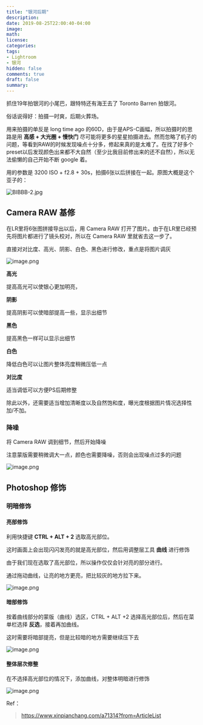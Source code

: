 ```yaml
---
title: "银河后期"
description: 
date: 2019-08-25T22:00:40-04:00
image: 
math:
license: 
categories:
tags:
- Lightroom
- 银河
hidden: false
comments: true
draft: false
summary:
---
```


抓住19年拍银河的小尾巴，跟特特还有海王去了 Toronto Barren 拍银河。

俗话说得好：拍摄一时爽，后期火葬场。

用来拍摄的单反是 long time ago 的60D，由于是APS-C画幅，所以拍摄时的思路是用 **高感 + 大光圈 + 慢快门** 尽可能将更多的星星拍摄进去。然而忽略了机子的问题，等看到RAW的时候发现噪点十分多，修起来真的是太难了。在找了好多个preset以后发现颜色出来都不大自然（至少比我目前修出来的还不自然），所以无法偷懒的自己开始不断 google 着。



用的参数是 3200 ISO + f2.8 + 30s，拍摄6张以后拼接在一起。原图大概是这个亚子的：

![BIBBB-2.jpg](https://i.loli.net/2019/08/27/NRu19LOZD7KmnAt.jpg)



## Camera RAW 基修

在LR里将6张图拼接导出以后，用 Camera RAW 打开了图片。由于在LR里已经预先将图片都进行了镜头校对，所以在 Camera RAW 里就省去这一步了。



直接对对比度、高光、阴影、白色、黑色进行修改，重点是将图片调灰

![image.png](https://i.loli.net/2019/08/27/g6XyOVDNb5RolhL.png)

**高光**

提高高光可以使银心更加明亮，

**阴影**

提高阴影可以使暗部提高一些，显示出细节

**黑色**

提高黑色一样可以显示出细节

**白色**

降低白色可以让图片整体亮度稍微压低一点

**对比度**

适当调低可以方便PS后期修整

除此以外，还需要适当增加清晰度以及自然饱和度，曝光度根据图片情况选择性加/不加。



### 降噪

将 Camera RAW 调到细节，然后开始降噪

注意蒙版需要稍微调大一点，颜色也需要降噪，否则会出现噪点过多的问题

![image.png](https://i.loli.net/2019/08/27/wa1cR4VgHOfMbtz.png)



## Photoshop 修饰

### 明暗修饰

#### 亮部修饰

 利用快捷键 **CTRL + ALT + 2** 选取高光部位。

这时画面上会出现闪闪发亮的就是高光部位，然后用调整层工具 **曲线** 进行修饰

由于我们现在选取了高光部位，所以操作仅仅会针对亮的部分进行。

通过拖动曲线，让亮的地方更亮，把比较灰的地方拉下来。

![image.png](https://i.loli.net/2019/08/27/2SFZaTUIGe7vuOq.png)



#### 暗部修饰

按着曲线部分的蒙版（曲线）选区，CTRL + ALT +2 选择高光部位后，然后在菜单栏选择 **反选**，接着再加曲线。

这时需要将暗部提亮，但是比较暗的地方需要继续压下去

![image.png](https://i.loli.net/2019/08/27/lypVeYR97vSEUhA.png)

#### 整体层次修整

在不选择高光部位的情况下，添加曲线，对整体明暗进行修饰

![image.png](https://i.loli.net/2019/08/27/jArR4msZYCFIoEi.png)

Ref：

> https://www.xinpianchang.com/a71314?from=ArticleList